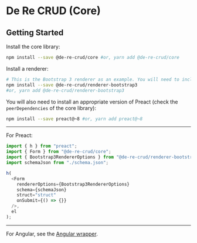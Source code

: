 # De Re CRUD (Core)

## Getting Started

Install the core library:

```bash
npm install --save @de-re-crud/core #or, yarn add @de-re-crud/core
```

Install a renderer:

```bash
# This is the Bootstrap 3 renderer as an example. You will need to include Bootstrap CSS and the CSS shipped with the renderer library.
npm install --save @de-re-crud/renderer-bootstrap3
#or, yarn add @de-re-crud/renderer-bootstrap3
```

You will also need to install an appropriate version of Preact (check the `peerDependencies` of the core library):

```bash
npm install --save preact@~8 #or, yarn add preact@~8
```

---

For Preact:

```typescript
import { h } from "preact";
import { Form } from "@de-re-crud/core";
import { Bootstrap3RendererOptions } from "@de-re-crud/renderer-bootstrap3";
import schemaJson from "./schema.json";

h(
  <Form
    rendererOptions={Bootstrap3RendererOptions}
    schema={schemaJson}
    struct="struct"
    onSubmit={() => {}}
  />,
  el
);
```

---

For Angular, see the [Angular wrapper](https://github.com/DeReCRUD/angular).
